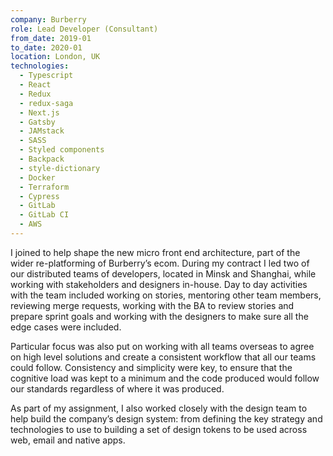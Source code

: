 ```yaml
---
company: Burberry
role: Lead Developer (Consultant)
from_date: 2019-01
to_date: 2020-01
location: London, UK
technologies:
  - Typescript
  - React
  - Redux
  - redux-saga
  - Next.js
  - Gatsby
  - JAMstack
  - SASS
  - Styled components
  - Backpack
  - style-dictionary
  - Docker
  - Terraform
  - Cypress
  - GitLab
  - GitLab CI
  - AWS
---
```


I joined to help shape the new micro front end architecture, part of the wider re-platforming of Burberry’s ecom. During my contract I led two of our distributed teams of developers, located in Minsk and Shanghai, while working with stakeholders and designers in-house. Day to day activities with the team included working on stories, mentoring other team members, reviewing merge requests, working with the BA to review stories and prepare sprint goals and working with the designers to make sure all the edge cases were included.

Particular focus was also put on working with all teams overseas to agree on high level solutions and create a consistent workflow that all our teams could follow. Consistency and simplicity were key, to ensure that the cognitive load was kept to a minimum and the code produced would follow our standards regardless of where it was produced.

As part of my assignment, I also worked closely with the design team to help build the company’s design system: from defining the key strategy and technologies to use to building a set of design tokens to be used across web, email and native apps.
